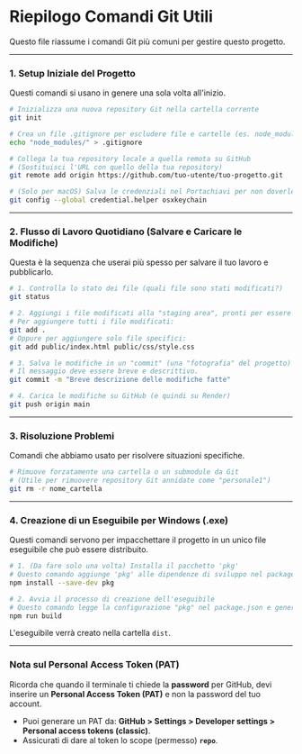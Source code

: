 # Riepilogo Comandi Git Utili

Questo file riassume i comandi Git più comuni per gestire questo progetto.

---

### 1. Setup Iniziale del Progetto

Questi comandi si usano in genere una sola volta all'inizio.

```bash
# Inizializza una nuova repository Git nella cartella corrente
git init

# Crea un file .gitignore per escludere file e cartelle (es. node_modules)
echo "node_modules/" > .gitignore

# Collega la tua repository locale a quella remota su GitHub
# (Sostituisci l'URL con quello della tua repository)
git remote add origin https://github.com/tuo-utente/tuo-progetto.git

# (Solo per macOS) Salva le credenziali nel Portachiavi per non doverle inserire ogni volta
git config --global credential.helper osxkeychain
```

---

### 2. Flusso di Lavoro Quotidiano (Salvare e Caricare le Modifiche)

Questa è la sequenza che userai più spesso per salvare il tuo lavoro e pubblicarlo.

```bash
# 1. Controlla lo stato dei file (quali file sono stati modificati?)
git status

# 2. Aggiungi i file modificati alla "staging area", pronti per essere salvati.
# Per aggiungere tutti i file modificati:
git add .
# Oppure per aggiungere solo file specifici:
git add public/index.html public/css/style.css

# 3. Salva le modifiche in un "commit" (una "fotografia" del progetto)
# Il messaggio deve essere breve e descrittivo.
git commit -m "Breve descrizione delle modifiche fatte"

# 4. Carica le modifiche su GitHub (e quindi su Render)
git push origin main
```

---

### 3. Risoluzione Problemi

Comandi che abbiamo usato per risolvere situazioni specifiche.

```bash
# Rimuove forzatamente una cartella o un submodule da Git
# (Utile per rimuovere repository Git annidate come "personale1")
git rm -r nome_cartella
```

---

### 4. Creazione di un Eseguibile per Windows (.exe)

Questi comandi servono per impacchettare il progetto in un unico file eseguibile che può essere distribuito.

```bash
# 1. (Da fare solo una volta) Installa il pacchetto 'pkg'
# Questo comando aggiunge 'pkg' alle dipendenze di sviluppo nel package.json
npm install --save-dev pkg

# 2. Avvia il processo di creazione dell'eseguibile
# Questo comando legge la configurazione "pkg" nel package.json e genera il file.
npm run build
```
L'eseguibile verrà creato nella cartella `dist`.

---

### Nota sul Personal Access Token (PAT)

Ricorda che quando il terminale ti chiede la **password** per GitHub, devi inserire un **Personal Access Token (PAT)** e non la password del tuo account.

- Puoi generare un PAT da: **GitHub > Settings > Developer settings > Personal access tokens (classic)**.
- Assicurati di dare al token lo scope (permesso) **`repo`**.
